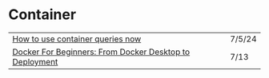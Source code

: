 # Container

|                                                                                                                                              |        |
| -------------------------------------------------------------------------------------------------------------------------------------------- | ------ |
| [How to use container queries now](https://web.dev/blog/how-to-use-container-queries-now?utm\_source=tldrwebdev)                             | 7/5/24 |
| [Docker For Beginners: From Docker Desktop to Deployment](https://www.youtube.com/watch?time\_continue=6\&v=i7ABlHngi1Q\&feature=emb\_title) | 7/13   |

